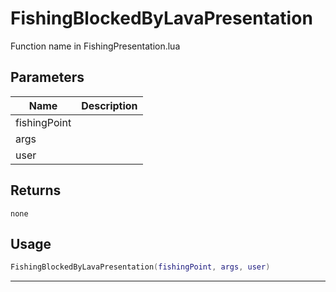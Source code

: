 # FishingBlockedByLavaPresentation

Function name in FishingPresentation.lua

## Parameters

| Name         | Description |
| ------------ | ----------- |
| fishingPoint |             |
| args         |             |
| user         |             |

## Returns

`none`

## Usage

```lua
FishingBlockedByLavaPresentation(fishingPoint, args, user)
```

---
